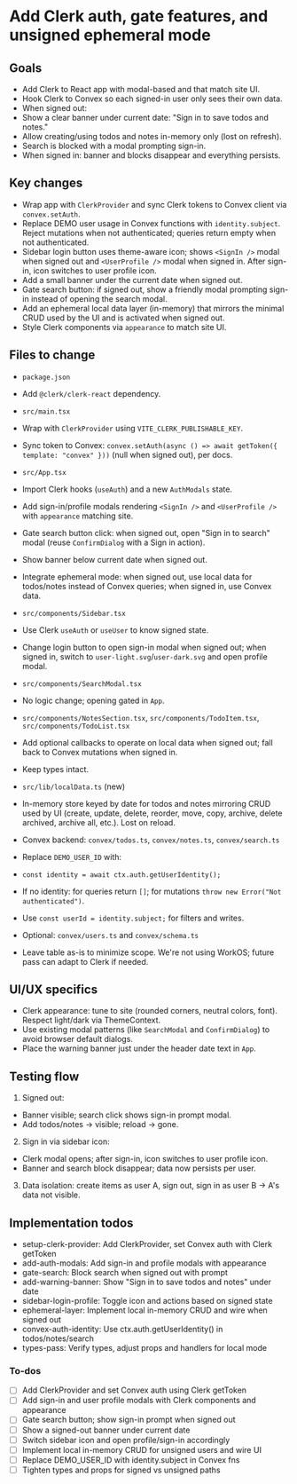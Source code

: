 <!-- 7547c129-d682-44a2-9c75-46ec5804781e aad87ee1-5384-4a29-96d0-adb8bffa50bc -->

# Add Clerk auth, gate features, and unsigned ephemeral mode

## Goals

- Add Clerk to React app with modal-based <SignIn /> and <UserProfile /> that match site UI.
- Hook Clerk to Convex so each signed-in user only sees their own data.
- When signed out:
- Show a clear banner under current date: "Sign in to save todos and notes."
- Allow creating/using todos and notes in-memory only (lost on refresh).
- Search is blocked with a modal prompting sign-in.
- When signed in: banner and blocks disappear and everything persists.

## Key changes

- Wrap app with `ClerkProvider` and sync Clerk tokens to Convex client via `convex.setAuth`.
- Replace DEMO user usage in Convex functions with `identity.subject`. Reject mutations when not authenticated; queries return empty when not authenticated.
- Sidebar login button uses theme-aware icon; shows `<SignIn />` modal when signed out and `<UserProfile />` modal when signed in. After sign-in, icon switches to user profile icon.
- Add a small banner under the current date when signed out.
- Gate search button: if signed out, show a friendly modal prompting sign-in instead of opening the search modal.
- Add an ephemeral local data layer (in-memory) that mirrors the minimal CRUD used by the UI and is activated when signed out.
- Style Clerk components via `appearance` to match site UI.

## Files to change

- `package.json`
- Add `@clerk/clerk-react` dependency.

- `src/main.tsx`
- Wrap with `ClerkProvider` using `VITE_CLERK_PUBLISHABLE_KEY`.
- Sync token to Convex: `convex.setAuth(async () => await getToken({ template: "convex" }))` (null when signed out), per docs.

- `src/App.tsx`
- Import Clerk hooks (`useAuth`) and a new `AuthModals` state.
- Add sign-in/profile modals rendering `<SignIn />` and `<UserProfile />` with `appearance` matching site.
- Gate search button click: when signed out, open "Sign in to search" modal (reuse `ConfirmDialog` with a Sign in action).
- Show banner below current date when signed out.
- Integrate ephemeral mode: when signed out, use local data for todos/notes instead of Convex queries; when signed in, use Convex data.

- `src/components/Sidebar.tsx`
- Use Clerk `useAuth` or `useUser` to know signed state.
- Change login button to open sign-in modal when signed out; when signed in, switch to `user-light.svg`/`user-dark.svg` and open profile modal.

- `src/components/SearchModal.tsx`
- No logic change; opening gated in `App`.

- `src/components/NotesSection.tsx`, `src/components/TodoItem.tsx`, `src/components/TodoList.tsx`
- Add optional callbacks to operate on local data when signed out; fall back to Convex mutations when signed in.
- Keep types intact.

- `src/lib/localData.ts` (new)
- In-memory store keyed by date for todos and notes mirroring CRUD used by UI (create, update, delete, reorder, move, copy, archive, delete archived, archive all, etc.). Lost on reload.

- Convex backend: `convex/todos.ts`, `convex/notes.ts`, `convex/search.ts`
- Replace `DEMO_USER_ID` with:
- `const identity = await ctx.auth.getUserIdentity();`
- If no identity: for queries return `[]`; for mutations `throw new Error("Not authenticated")`.
- Use `const userId = identity.subject;` for filters and writes.

- Optional: `convex/users.ts` and `convex/schema.ts`
- Leave table as-is to minimize scope. We're not using WorkOS; future pass can adapt to Clerk if needed.

## UI/UX specifics

- Clerk appearance: tune to site (rounded corners, neutral colors, font). Respect light/dark via ThemeContext.
- Use existing modal patterns (like `SearchModal` and `ConfirmDialog`) to avoid browser default dialogs.
- Place the warning banner just under the header date text in `App`.

## Testing flow

1. Signed out:

- Banner visible; search click shows sign-in prompt modal.
- Add todos/notes → visible; reload → gone.

2. Sign in via sidebar icon:

- Clerk modal opens; after sign-in, icon switches to user profile icon.
- Banner and search block disappear; data now persists per user.

3. Data isolation: create items as user A, sign out, sign in as user B → A's data not visible.

## Implementation todos

- setup-clerk-provider: Add ClerkProvider, set Convex auth with Clerk getToken
- add-auth-modals: Add sign-in and profile modals with appearance
- gate-search: Block search when signed out with prompt
- add-warning-banner: Show "Sign in to save todos and notes" under date
- sidebar-login-profile: Toggle icon and actions based on signed state
- ephemeral-layer: Implement local in-memory CRUD and wire when signed out
- convex-auth-identity: Use ctx.auth.getUserIdentity() in todos/notes/search
- types-pass: Verify types, adjust props and handlers for local mode

### To-dos

- [ ] Add ClerkProvider and set Convex auth using Clerk getToken
- [ ] Add sign-in and user profile modals with Clerk components and appearance
- [ ] Gate search button; show sign-in prompt when signed out
- [ ] Show a signed-out banner under current date
- [ ] Switch sidebar icon and open profile/sign-in accordingly
- [ ] Implement local in-memory CRUD for unsigned users and wire UI
- [ ] Replace DEMO_USER_ID with identity.subject in Convex fns
- [ ] Tighten types and props for signed vs unsigned paths
